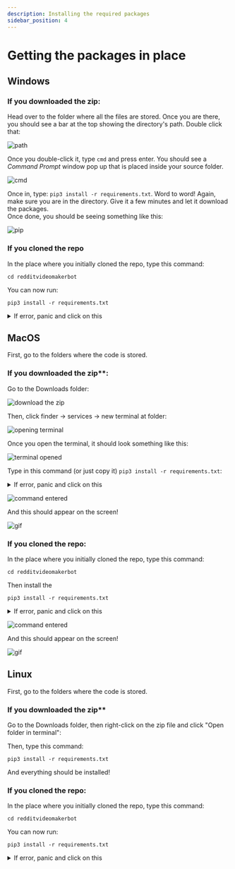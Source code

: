 ```yaml
---
description: Installing the required packages
sidebar_position: 4
---
```


# Getting the packages in place

## Windows

### If you downloaded the zip:

Head over to the folder where all the files are stored. Once you are there, you should see a bar at the top showing the directory's path. Double click that:

![path](<.gitbook/assets/image (8) (1) (1) (1).png>)

Once you double-click it, type `cmd` and press enter. You should see a _Command Prompt_ window pop up that is placed inside your source folder.

![cmd](<.gitbook/assets/image (5).png>)

Once in, type: `pip3 install -r requirements.txt`. Word to word! Again, make sure you are in the directory. Give it a few minutes and let it download the packages.\
Once done, you should be seeing something like this:

![pip](<.gitbook/assets/image (1).png>)

### If you cloned the repo

In the place where you initially cloned the repo, type this command:

```shell
cd redditvideomakerbot
```

You can now run:

```shell
pip3 install -r requirements.txt
```

<details>

<summary>If error, panic and click on this</summary>

Try: `py -m pip install -r requirements.txt`

If that doesn't work,

`python -m pip install -r requirements.txt` If that doesn't work,

`python3 -m pip install -r requirements.txt` If that doesn't work, INSTALL PYTHON

</details>

## MacOS

First, go to the folders where the code is stored.

### If you downloaded the zip\*\*:

Go to the Downloads folder:

![download the zip](<.gitbook/assets/image (1) (1) (1) (1) (1) (1).png>)

Then, click finder -> services -> new terminal at folder:

![opening terminal](<.gitbook/assets/image (1) (1) (1) (1) (1) (1) (1).png>)

Once you open the terminal, it should look something like this:

![terminal opened](<.gitbook/assets/image (1) (1) (1) (1) (1) (1) (1) (1).png>)

Type in this command (or just copy it) `pip3 install -r requirements.txt`:

<details>

<summary>If error, panic and click on this</summary>

Try:

`python3 -m pip install -r requirements.txt` If that doesn't work,

INSTALL PYTHON

</details>

![command entered](<.gitbook/assets/image (2) (1) (1).png>)

And this should appear on the screen!

![gif](<.gitbook/assets/gif (1).gif>)

### If you cloned the repo:

In the place where you initially cloned the repo, type this command:

```shell
cd redditvideomakerbot
```

Then install the

```shell
pip3 install -r requirements.txt
```

<details>

<summary>If error, panic and click on this</summary>

Try:

`python -m pip install -r requirements.txt` If that doesn't work,

`python3 -m pip install -r requirements.txt` If that doesn't work,

INSTALL PYTHON

</details>

![command entered](<.gitbook/assets/image (2) (1) (1).png>)

And this should appear on the screen!

![gif](<.gitbook/assets/gif (1).gif>)

## Linux

First, go to the folders where the code is stored.

### If you downloaded the zip\*\*

Go to the Downloads folder, then right-click on the zip file and click "Open folder in terminal":

Then, type this command:

```shell
pip3 install -r requirements.txt
```

And everything should be installed!

### If you cloned the repo:

In the place where you initially cloned the repo, type this command:

```shell
cd redditvideomakerbot
```

You can now run:

```shell
pip3 install -r requirements.txt
```

<details>

<summary>If error, panic and click on this</summary>

Try:

`python -m pip install -r requirements.txt` If that doesn't work,

`python3 -m pip install -r requirements.txt` If that doesn't work,

INSTALL PYTHON

</details>
